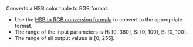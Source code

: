 Converts a HSB color tuple to RGB format.

- Use the [HSB to RGB conversion formula](https://en.wikipedia.org/wiki/HSL_and_HSV#HSV_to_RGB) to convert to the appropriate format.
- The range of the input parameters is H: [0, 360], S: [0, 100], B: [0, 100].
- The range of all output values is [0, 255].